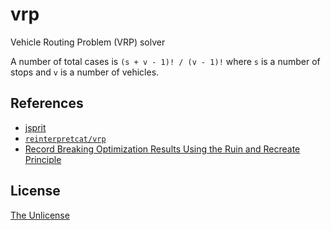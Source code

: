 # vrp

Vehicle Routing Problem (VRP) solver

A number of total cases is `(s + v - 1)! / (v - 1)!` where `s` is a number of stops and `v` is a number of vehicles.

## References

- [jsprit](https://github.com/graphhopper/jsprit)
- [`reinterpretcat/vrp`](https://github.com/reinterpretcat/vrp)
- [Record Breaking Optimization Results Using the Ruin and Recreate Principle](https://www.semanticscholar.org/paper/Record-Breaking-Optimization-Results-Using-the-Ruin-Schrimpf-Schneider/4f80e70e51e368858c3df0787f05c3aa2b9650b4)

## License

[The Unlicense](UNLICENSE)
